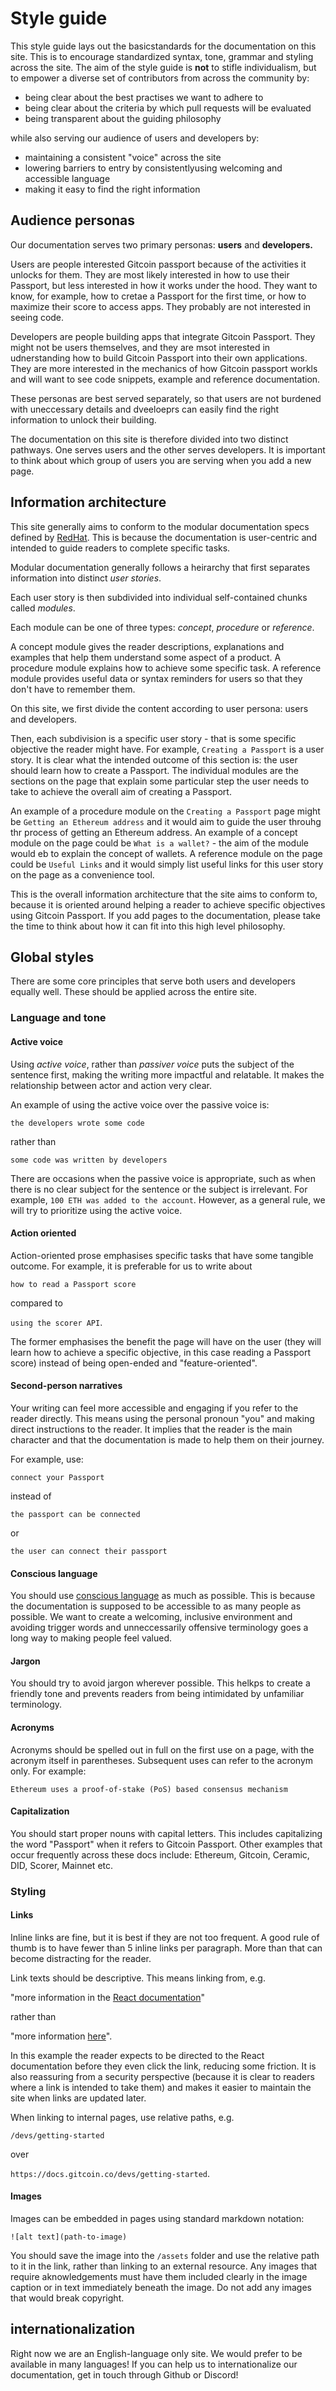 # Style guide

This style guide lays out the basicstandards for the documentation on this site. This is to encourage standardized syntax, tone, grammar and styling across the site. The aim of the style guide is **not** to stifle individualism, but to empower a diverse set of contributors from across the community by:

- being clear about the best practises we want to adhere to
- being clear about the criteria by which pull requests will be evaluated
- being transparent about the guiding philosophy

while also serving our audience of users and developers by:

- maintaining a consistent "voice" across the site
- lowering barriers to entry by consistentlyusing welcoming and accessible language
- making it easy to find the right information  

## Audience personas

Our documentation serves two primary personas: **users** and **developers.**

Users are people interested Gitcoin passport because of the activities it unlocks for them. They are most likely interested in how to use their Passport, but less interested in how it works under the hood. They want to know, for example, how to cretae a Passport for the first time, or how to maximize their score to access apps. They probably are not interested in seeing code.

Developers are people building apps that integrate Gitcoin Passport. They might not be users themselves, and they are msot interested in udnerstanding how to build Gitcoin Passport into their own applications. They are more interested in the mechanics of how Gitcoin passport workls and will want to see code snippets, example and reference documentation.

These personas are best served separately, so that users are not burdened with uneccessary details and dveeloeprs can easily find the right information to unlock their building.

The documentation on this site is therefore divided into two distinct pathways. One serves users and the other serves developers.
It is important to think about which group of users you are serving when you add a new page.


## Information architecture

This site generally aims to conform to the modular documentation specs defined by [RedHat](https://redhat-documentation.github.io/modular-docs/). This is because the documentation is user-centric and intended to guide readers to complete specific tasks. 

Modular documentation generally follows a heirarchy that first separates information into distinct *user stories*. 

Each user story is then subdivided into individual self-contained chunks called *modules*. 

Each module can be one of three types: *concept*, *procedure* or *reference*. 

A concept module gives the reader descriptions, explanations and examples that help them understand some aspect of a product. A procedure module explains how to achieve some specific task. A reference module provides useful data or syntax reminders for users so that they don't have to remember them.

On this site, we first divide the content according to user persona: users and developers. 

Then, each subdivision is a specific user story - that is some specific objective the reader might have. For example, `Creating a Passport` is a user story. It is clear what the intended outcome of this section is: the user should learn how to create a Passport. The individual modules are the sections on the page that explain some particular step the user needs to take to achieve the overall aim of creating a Passport.

An example of a procedure module on the `Creating a Passport` page might be `Getting an Ethereum address` and it would aim to guide the user throuhg thr process of getting an Ethereum address. An example of a concept module on the page could be `What is a wallet?` - the aim of the module would eb to explain the concept of wallets. A reference module on the page could be `Useful Links` and it would simply list useful links for this user story on the page as a convenience tool.


This is the overall information architecture that the site aims to conform to, because it is oriented around helping a reader to achieve specific objectives using Gitcoin Passport. If you add pages to the documentation, please take the time to think about how it can fit into this high level philosophy.


## Global styles

There are some core principles that serve both users and developers equally well. These should be applied across the entire site.

### Language and tone
#### Active voice

Using *active voice*, rather than *passiver voice* puts the subject of the sentence first, making the writing more impactful and relatable. It makes the relationship between actor and action very clear.

An example of using the active voice over the passive voice is:

`the developers wrote some code`

rather than

`some code was written by developers`

There are occasions when the passive voice is appropriate, such as when there is no clear subject for the sentence or the subject is irrelevant. For example, `100 ETH was added to the account`. However, as a general rule, we will try to prioritize using the active voice.

#### Action oriented

Action-oriented prose emphasises specific tasks that have some tangible outcome. For example, it is preferable for us to write about 

`how to read a Passport score` 

compared to 

`using the scorer API`. 

The former emphasises the benefit the page will have on the user (they will learn how to achieve a specific objective, in this case reading a Passport score) instead of being open-ended and "feature-oriented". 


#### Second-person narratives

Your writing can feel more accessible and engaging if you refer to the reader directly. This means using the personal pronoun "you" and making direct instructions to the reader. It implies that the reader is the main character and that the documentation is made to help them on their journey.

For example, use:

`connect your Passport`

instead of

`the passport can be connected`

or

`the user can connect their passport`


#### Conscious language

You should use [conscious language](https://github.com/conscious-lang/conscious-lang-docs) as much as possible. This is because the documentation is supposed to be accessible to as many people as possible. We want to create a welcoming, inclusive environment and avoiding trigger words and unneccessarily offensive terminology goes a long way to making people feel valued.


#### Jargon

You should try to avoid jargon wherever possible. This helkps to create a friendly tone and prevents readers from being intimidated by unfamiliar terminology.

#### Acronyms

Acronyms should be spelled out in full on the first use on a page, with the acronym itself in parentheses. Subsequent uses can refer to the acronym only. For example:

`Ethereum uses a proof-of-stake (PoS) based consensus mechanism`


#### Capitalization

You should start proper nouns with capital letters. This includes capitalizing the word "Passport" when it refers to Gitcoin Passport. Other examples that occur frequently across these docs include: Ethereum, Gitcoin, Ceramic, DID, Scorer, Mainnet etc.

### Styling

#### Links

Inline links are fine, but it is best if they are not too frequent. A good rule of thumb is to have fewer than 5 inline links per paragraph. More than that can become distracting for the reader.

Link texts should be descriptive. This means linking from, e.g. 

"more information in the [React documentation](link)" 

rather than 

"more information [here](link)". 

In this example the reader expects to be directed to the React documentation before they even click the link, reducing some friction. It is also reassuring from a security perspective (because it is clear to readers where a link is intended to take them) and makes it easier to maintain the site when links are updated later.

When linking to internal pages, use relative paths, e.g. 

`/devs/getting-started` 

over 

`https://docs.gitcoin.co/devs/getting-started`.


#### Images

Images can be embedded in pages using standard markdown notation:

`![alt text](path-to-image)`

You should save the image into the `/assets` folder and use the relative path to it in the link, rather than linking to an external resource. Any images that require aknowledgements must have them included clearly in the image caption or in text immediately beneath the image. Do not add any images that would break copyright.


## internationalization

Right now we are an English-language only site. We would prefer to be available in many languages! If you can help us to internationalize our documentation, get in touch through Github or Discord!




